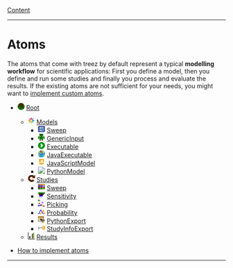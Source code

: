 [Content](../README.md)

----

# Atoms

The atoms that come with treez by default represent a typical **modelling workflow** for scientific applications: 
First you define a model, then you define and run some studies and finally you process and evaluate the results. If the
existing atoms are not sufficient for your needs, you might want to [implement custom atoms](./atoms/howToImplementAtoms.md). 

* ![](../icons/root.png) [Root](./atoms/root.md)
  * ![](../icons/models.png) [Models](./atoms/model/models.md)
    * ![](../icons/path.png) [Sweep](./atoms/model/path/path.md)
    * ![](../icons/genericInput.png) [GenericInput](./atoms/model/genericInput/genericInput.md)
    * ![](../icons/run.png) [Executable](./atoms/model/executable/executable.md)   
    * ![](../icons/java.png) [JavaExecutable](./atoms/model/executable/javaExecutable.md)  
    * ![](../icons/javaScript.png) [JavaScriptModel](./atoms/model/code/javaScriptModel.md)
    * ![](../icons/pythonModel.png) [PythonModel](./atoms/model/code/pythonModel.md)
  * ![](../icons/studies.png) [Studies](./atoms/study/studies.md)
    * ![](../icons/sweep.png) [Sweep](./atoms/study/sweep/sweep.md)
    * ![](../icons/sensitivity.png) [Sensitivity](./atoms/study/sensitivity/sensitivity.md)
    * ![](../icons/picking.png) [Picking](./atoms/study/picking/picking.md)
    * ![](../icons/probability.png) [Probability](./atoms/study/probability/probability.md)
    * ![](../icons/pythonExport.png) [PythonExport](./atoms/study/pythonExport/pythonExport.md)
    * ![](../icons/studyInfoExport.png) [StudyInfoExport](./atoms/study/studyInfoExport/studyInfoExport.md)
  * ![](../icons/results.png) [Results](./atoms/result/results.md)

* [How to implement atoms](./atoms/howToImplementAtoms.md)

----

